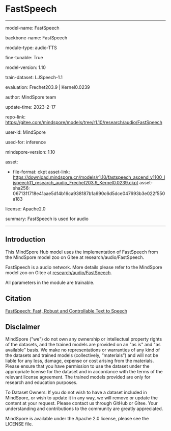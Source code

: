 # FastSpeech

---

model-name: FastSpeech

backbone-name: FastSpeech

module-type: audio-TTS

fine-tunable: True

model-version: 1.10

train-dataset: LJSpeech-1.1

evaluation: Frechet203.9 | Kernel0.0239

author: MindSpore team

update-time: 2023-2-17

repo-link: <https://gitee.com/mindspore/models/tree/r1.10/research/audio/FastSpeech>

user-id: MindSpore

used-for: inference

mindspore-version: 1.10

asset:

-
    file-format: ckpt
    asset-link: <https://download.mindspore.cn/models/r1.10/fastspeech_ascend_v1100_ljspeech11_research_audio_Frechet203.9_Kernel0.0239.ckpt>
    asset-sha256: 0671311718e41aae5d14b16ca938187b1a690c6d5dce047693b3e022f550a183

license: Apache2.0

summary: FastSpeech is used for audio

---

## Introduction

This MindSpore Hub model uses the implementation of FastSpeech from the MindSpore model zoo on Gitee at research/audio/FastSpeech.

FastSpeech is a audio network. More details please refer to the MindSpore model zoo on Gitee at [research/audio/FastSpeech](https://gitee.com/mindspore/models/blob/r1.10/research/audio/FastSpeech/README.md).

All parameters in the module are trainable.

## Citation

[FastSpeech: Fast, Robust and Controllable Text to Speech](https://arxiv.org/pdf/1905.09263v5.pdf)

## Disclaimer

MindSpore ("we") do not own any ownership or intellectual property rights of the datasets, and the trained models are provided on an "as is" and "as available" basis. We make no representations or warranties of any kind of the datasets and trained models (collectively, “materials”) and will not be liable for any loss, damage, expense or cost arising from the materials. Please ensure that you have permission to use the dataset under the appropriate license for the dataset and in accordance with the terms of the relevant license agreement. The trained models provided are only for research and education purposes.

To Dataset Owners: If you do not wish to have a dataset included in MindSpore, or wish to update it in any way, we will remove or update the content at your request. Please contact us through GitHub or Gitee. Your understanding and contributions to the community are greatly appreciated.

MindSpore is available under the Apache 2.0 license, please see the LICENSE file.
